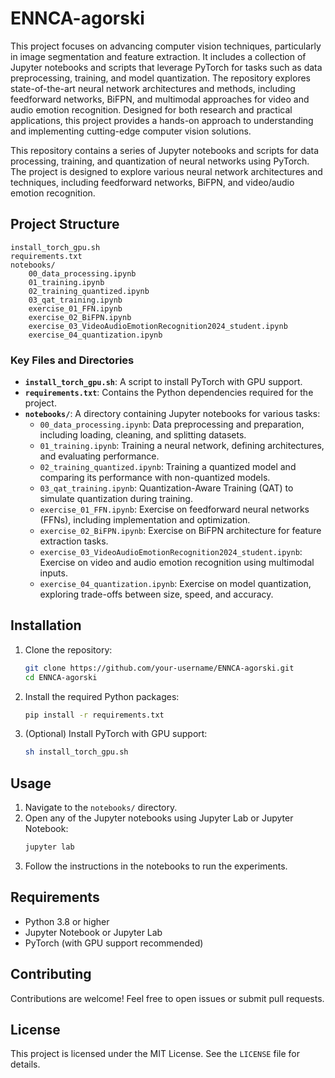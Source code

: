 # ENNCA-agorski

This project focuses on advancing computer vision techniques, particularly in image segmentation and feature extraction. It includes a collection of Jupyter notebooks and scripts that leverage PyTorch for tasks such as data preprocessing, training, and model quantization. The repository explores state-of-the-art neural network architectures and methods, including feedforward networks, BiFPN, and multimodal approaches for video and audio emotion recognition. Designed for both research and practical applications, this project provides a hands-on approach to understanding and implementing cutting-edge computer vision solutions.

This repository contains a series of Jupyter notebooks and scripts for data processing, training, and quantization of neural networks using PyTorch. The project is designed to explore various neural network architectures and techniques, including feedforward networks, BiFPN, and video/audio emotion recognition.

## Project Structure

```
install_torch_gpu.sh
requirements.txt
notebooks/
    00_data_processing.ipynb
    01_training.ipynb
    02_training_quantized.ipynb
    03_qat_training.ipynb
    exercise_01_FFN.ipynb
    exercise_02_BiFPN.ipynb
    exercise_03_VideoAudioEmotionRecognition2024_student.ipynb
    exercise_04_quantization.ipynb
```

### Key Files and Directories

- **`install_torch_gpu.sh`**: A script to install PyTorch with GPU support.
- **`requirements.txt`**: Contains the Python dependencies required for the project.
- **`notebooks/`**: A directory containing Jupyter notebooks for various tasks:
  - `00_data_processing.ipynb`: Data preprocessing and preparation, including loading, cleaning, and splitting datasets.
  - `01_training.ipynb`: Training a neural network, defining architectures, and evaluating performance.
  - `02_training_quantized.ipynb`: Training a quantized model and comparing its performance with non-quantized models.
  - `03_qat_training.ipynb`: Quantization-Aware Training (QAT) to simulate quantization during training.
  - `exercise_01_FFN.ipynb`: Exercise on feedforward neural networks (FFNs), including implementation and optimization.
  - `exercise_02_BiFPN.ipynb`: Exercise on BiFPN architecture for feature extraction tasks.
  - `exercise_03_VideoAudioEmotionRecognition2024_student.ipynb`: Exercise on video and audio emotion recognition using multimodal inputs.
  - `exercise_04_quantization.ipynb`: Exercise on model quantization, exploring trade-offs between size, speed, and accuracy.

## Installation

1. Clone the repository:
   ```sh
   git clone https://github.com/your-username/ENNCA-agorski.git
   cd ENNCA-agorski
   ```

2. Install the required Python packages:
   ```sh
   pip install -r requirements.txt
   ```

3. (Optional) Install PyTorch with GPU support:
   ```sh
   sh install_torch_gpu.sh
   ```

## Usage

1. Navigate to the `notebooks/` directory.
2. Open any of the Jupyter notebooks using Jupyter Lab or Jupyter Notebook:
   ```sh
   jupyter lab
   ```
3. Follow the instructions in the notebooks to run the experiments.

## Requirements

- Python 3.8 or higher
- Jupyter Notebook or Jupyter Lab
- PyTorch (with GPU support recommended)

## Contributing

Contributions are welcome! Feel free to open issues or submit pull requests.

## License

This project is licensed under the MIT License. See the `LICENSE` file for details.